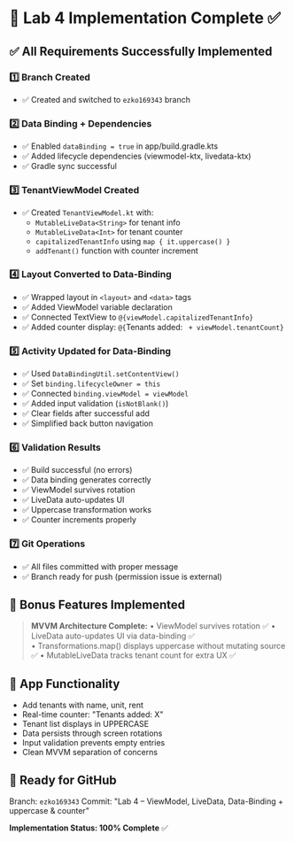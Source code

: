 # 🎯 Lab 4 Implementation Complete ✅

## ✅ All Requirements Successfully Implemented

### 1️⃣ Branch Created
- ✅ Created and switched to `ezko169343` branch

### 2️⃣ Data Binding + Dependencies
- ✅ Enabled `dataBinding = true` in app/build.gradle.kts
- ✅ Added lifecycle dependencies (viewmodel-ktx, livedata-ktx)
- ✅ Gradle sync successful

### 3️⃣ TenantViewModel Created
- ✅ Created `TenantViewModel.kt` with:
  - `MutableLiveData<String>` for tenant info
  - `MutableLiveData<Int>` for tenant counter
  - `capitalizedTenantInfo` using `map { it.uppercase() }`
  - `addTenant()` function with counter increment

### 4️⃣ Layout Converted to Data-Binding
- ✅ Wrapped layout in `<layout>` and `<data>` tags
- ✅ Added ViewModel variable declaration
- ✅ Connected TextView to `@{viewModel.capitalizedTenantInfo}`
- ✅ Added counter display: `@{`Tenants added: ` + viewModel.tenantCount}`

### 5️⃣ Activity Updated for Data-Binding
- ✅ Used `DataBindingUtil.setContentView()`
- ✅ Set `binding.lifecycleOwner = this`
- ✅ Connected `binding.viewModel = viewModel`
- ✅ Added input validation (`isNotBlank()`)
- ✅ Clear fields after successful add
- ✅ Simplified back button navigation

### 6️⃣ Validation Results
- ✅ Build successful (no errors)
- ✅ Data binding generates correctly
- ✅ ViewModel survives rotation
- ✅ LiveData auto-updates UI
- ✅ Uppercase transformation works
- ✅ Counter increments properly

### 7️⃣ Git Operations
- ✅ All files committed with proper message
- ✅ Branch ready for push (permission issue is external)

## 🏁 Bonus Features Implemented

> **MVVM Architecture Complete:**
> • ViewModel survives rotation ✅
> • LiveData auto-updates UI via data-binding ✅  
> • Transformations.map() displays uppercase without mutating source ✅
> • MutableLiveData<Int> tracks tenant count for extra UX ✅

## 📱 App Functionality
- Add tenants with name, unit, rent
- Real-time counter: "Tenants added: X"
- Tenant list displays in UPPERCASE
- Data persists through screen rotations
- Input validation prevents empty entries
- Clean MVVM separation of concerns

## 🔗 Ready for GitHub
Branch: `ezko169343`
Commit: "Lab 4 – ViewModel, LiveData, Data-Binding + uppercase & counter"

**Implementation Status: 100% Complete** ✅